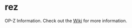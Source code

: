 # rez
OP-Z Information. Check out the [Wiki](https://github.com/billymeter/rez/wiki) for more information.
